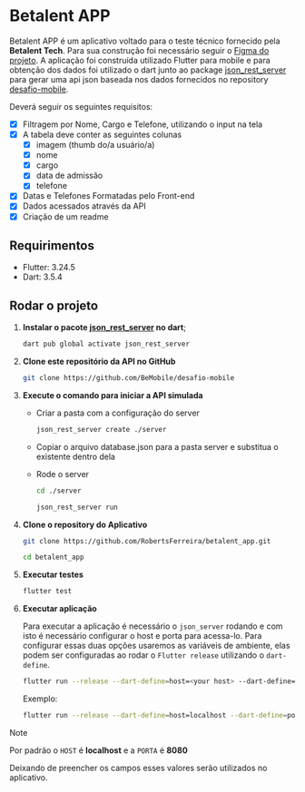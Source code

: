 # Betalent APP

 Betalent APP é um aplicativo voltado para o teste técnico fornecido pela **Betalent Tech**.
 Para sua construção foi necessário seguir o [Figma do projeto](https://www.figma.com/design/Lpdera6rS8SztMUAwzkpN0/Teste-T%C3%A9cnico-Mobile-BeTalent?node-id=1-4&node-type=canvas&t=ilyEeJ2SwabAGp0w-0). A aplicação foi construída utilizado Flutter para mobile e para obtenção dos dados foi utilizado o dart junto ao package [json_rest_server](https://pub.dev/packages/json_rest_server) para gerar uma api json baseada nos dados fornecidos no repository [desafio-mobile](https://github.com/BeMobile/desafio-mobile).

 Deverá seguir os seguintes requisitos:

- [x] Filtragem por Nome, Cargo e Telefone, utilizando o input na tela
- [x] A tabela deve conter as seguintes colunas
  - [x] imagem (thumb do/a usuário/a)
  - [x] nome
  - [x] cargo
  - [x] data de admissão
  - [x] telefone
- [x] Datas e Telefones Formatadas pelo Front-end
- [x] Dados acessados através da API
- [x] Criação de um readme

## Requirimentos

- Flutter: 3.24.5
- Dart: 3.5.4

## Rodar o projeto

1. **Instalar o pacote [json_rest_server](https://pub.dev/packages/json_rest_server) no dart**;

   ```bash
   dart pub global activate json_rest_server
   ```

2. **Clone este repositório da API no GitHub**

   ```bash
   git clone https://github.com/BeMobile/desafio-mobile
   ```

3. **Execute o comando para iniciar a API simulada**

   - Criar a pasta com a configuração do server

     ```bash
     json_rest_server create ./server
     ```

   - Copiar o arquivo database.json para a pasta server e
     substitua o existente dentro dela

   - Rode o server

     ```bash
     cd ./server
     ```

     ```bash
     json_rest_server run
     ```

4. **Clone o repository do Aplicativo**

   ```bash
   git clone https://github.com/RobertsFerreira/betalent_app.git
   ```

   ```bash
   cd betalent_app
   ```

5. **Executar testes**

   ```bash
   flutter test
   ```

6. **Executar aplicação**

   Para executar a aplicação é necessário o `json_server` rodando e com isto é necessário
   configurar o host e porta para acessa-lo.
   Para configurar essas duas opções usaremos as variáveis de ambiente, elas podem ser
   configuradas ao rodar o `Flutter release` utilizando o `dart-define`.

    ```bash
    flutter run --release --dart-define=host=<your host> --dart-define=port=<your port> 
    ```

    Exemplo:

    ```bash
    flutter run --release --dart-define=host=localhost --dart-define=port=8080 
    ```

> [!NOTE]
> Por padrão o `HOST` é **localhost** e a `PORTA` é **8080**
>
>
> Deixando de preencher os campos esses valores serão utilizados no aplicativo.
